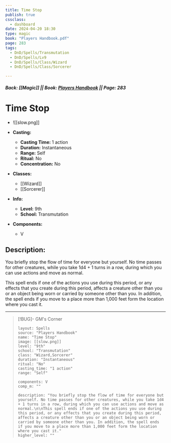 ```yaml
---
title: Time Stop
publish: true
cssclass:
  - dashboard
date: 2024-04-20 18:30
type: magic
book: "Players Handbook.pdf"
page: 283
tags:
  - DnD/Spells/Transmutation
  - DnD/Spells/Lv9
  - DnD/Spells/Class/Wizard
  - DnD/Spells/Class/Sorcerer

---
```


##### Back: [[Magic]] || Book: [Players Handbook](https://drive.google.com/drive/folders/1O5bhpYizcIT5xxAoLOuzCRht_PVS7VSG?usp=sharing) || Page: 283

# Time Stop
- ![[slow.png]]
- **Casting:**
    - **Casting Time:** 1 action
    - **Duration:** Instantaneous
    - **Range:** Self
    - **Ritual:** No
    - **Concentration:** No
- **Classes:**
    - [[Wizard]]
    - [[Sorcerer]]

- **Info:**
    - **Level:** 9th
    - **School:** Transmutation
- **Components:**
    - V


## Description:
You briefly stop the flow of time for everyone but yourself. No time passes for other creatures, while you take 1d4 + 1 turns in a row, during which you can use actions and move as normal.

This spell ends if one of the actions you use during this period, or any effects that you create during this period, affects a creature other than you or an object being worn or carried by someone other than you. In addition, the spell ends if you move to a place more than 1,000 feet form the location where you cast it.



---

> [!BUG]- GM's Corner
>
> ```statblock
> layout: Spells
> source: "Players Handbook"
> name: "Time Stop"
> image: [[slow.png]]
> level: "9th"
> school: "Transmutation"
> class: "Wizard,Sorcerer"
> duration: "Instantaneous"
> ritual: "No"
> casting_time: "1 action"
> range: "Self"
>
> components: V
> comp_m: ""
>
> description: "You briefly stop the flow of time for everyone but yourself. No time passes for other creatures, while you take 1d4 + 1 turns in a row, during which you can use actions and move as normal.\n\nThis spell ends if one of the actions you use during this period, or any effects that you create during this period, affects a creature other than you or an object being worn or carried by someone other than you. In addition, the spell ends if you move to a place more than 1,000 feet form the location where you cast it."
> higher_level: ""
> ```
